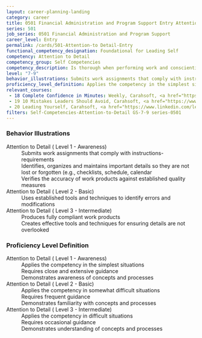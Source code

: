 ```yaml
---
layout: career-planning-landing
category: career
title: 0501 Financial Administration and Program Support Entry Attention to Detail
series: 501
job_series: 0501 Financial Administration and Program Support
career_level: Entry
permalink: /cards/501-Attention-to Detail-Entry
functional_competency_designation: Foundational for Leading Self
competency: Attention to Detail
competency_group: Self Competencies
competency_description: Is thorough when performing work and conscientious about attending to detail
level: "7-9"
behavior_illustrations: Submits work assignments that comply with instructions- requirements ? Identifies, organizes and maintains important details so they are not lost or forgotten (e.g., checklists, schedule, calendar ? Verifies the accuracy of work products against established quality measures ? Uses established tools and techniques to identify errors and modifications ? Produces fully compliant work products ? Creates effective tools and techniques for ensuring details are not overlooked
proficiency_level_definition: Applies the competency in the simplest situations ? Requires close and extensive guidance ? Demonstrates awareness of concepts and processes ? Applies the competency in somewhat difficult situations ? Requires frequent guidance ? Demonstrates familiarity with concepts and processes ? Applies the competency in difficult situations ? Requires occasional guidance ? Demonstrates understanding of concepts and processes
relevant_courses: 
 - 18 Complete Confidence in Minutes: Weekly, Carahsoft, <a href="https://www.linkedin.com/learning/complete-confidence-in-minutes-weekly">https://www.linkedin.com/learning/complete-confidence-in-minutes-weekly</a>
 - 19 10 Mistakes Leaders Should Avoid, Carahsoft, <a href="https://www.linkedin.com/learning/10-mistakes-leaders-should-avoid">https://www.linkedin.com/learning/10-mistakes-leaders-should-avoid</a>
 - 20 Leading Yourself, Carahsoft, <a href="https://www.linkedin.com/learning/leading-yourself">https://www.linkedin.com/learning/leading-yourself</a>
filters: Self-Competencies-Attention-to-Detail GS-7-9 series-0501
---
```


<div class="desktop:grid-col-6 margin-y-205">
  <div class="border-top-05 bg-white padding-2 shadow-5 height-full members-hover border-1px border-gray-30 border-top-orange radius-lg">
    <h3>Behavior Illustrations</h3>
    <dl class="text-base"><dt>Attention to Detail ( Level 1 - Awareness)</dt><dd>Submits work assignments that comply with instructions- requirements </dd><dd> Identifies, organizes and maintains important details so they are not lost or forgotten (e.g., checklists, schedule, calendar </dd><dd> Verifies the accuracy of work products against established quality measures</dd><dt>Attention to Detail ( Level 2 - Basic)</dt><dd>Uses established tools and techniques to identify errors and modifications</dd><dt>Attention to Detail ( Level 3 - Intermediate)</dt><dd>Produces fully compliant work products </dd><dd> Creates effective tools and techniques for ensuring details are not overlooked</dd></dl>
  </div>
</div>
<div class="desktop:grid-col-6 margin-y-205">
  <div class="border-top-05 bg-white padding-2 shadow-5 height-full members-hover border-1px border-gray-30 border-top-orange radius-lg">
    <h3>Proficiency Level Definition</h3>
    <dl class="text-base"><dt>Attention to Detail ( Level 1 - Awareness)</dt><dd>Applies the competency in the simplest situations </dd><dd> Requires close and extensive guidance </dd><dd> Demonstrates awareness of concepts and processes</dd><dt>Attention to Detail ( Level 2 - Basic)</dt><dd>Applies the competency in somewhat difficult situations </dd><dd> Requires frequent guidance </dd><dd> Demonstrates familiarity with concepts and processes</dd><dt>Attention to Detail ( Level 3 - Intermediate)</dt><dd>Applies the competency in difficult situations </dd><dd> Requires occasional guidance </dd><dd> Demonstrates understanding of concepts and processes</dd></dl>
  </div>
</div>